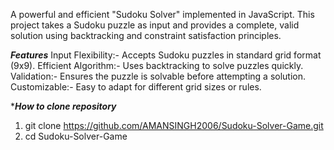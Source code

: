 A powerful and efficient "Sudoku Solver" implemented in JavaScript. This project takes a Sudoku puzzle as input and provides a complete, 
valid solution using backtracking and constraint satisfaction principles.

*********Features*********
Input Flexibility:- Accepts Sudoku puzzles in standard grid format (9x9).
Efficient Algorithm:- Uses backtracking to solve puzzles quickly.
Validation:- Ensures the puzzle is solvable before attempting a solution.
Customizable:- Easy to adapt for different grid sizes or rules.

**********How to clone repository*********
1. git clone https://github.com/AMANSINGH2006/Sudoku-Solver-Game.git
2. cd Sudoku-Solver-Game
